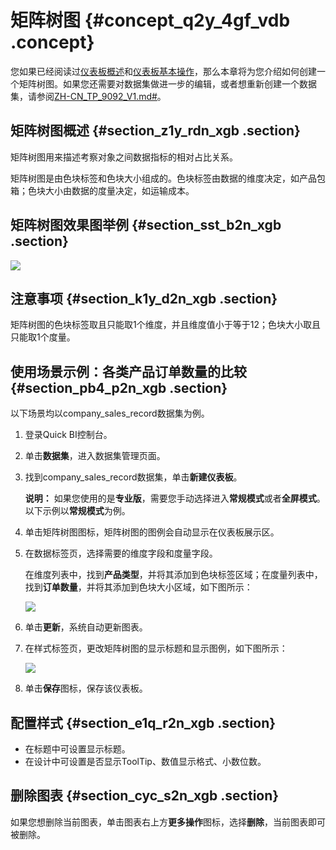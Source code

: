 # 矩阵树图 {#concept_q2y_4gf_vdb .concept}

您如果已经阅读过[仪表板概述](cn.zh-CN/用户指南/仪表板制作/仪表板概述.md#)和[仪表板基本操作](cn.zh-CN/用户指南/仪表板制作/仪表板基本操作/仪表板基本操作概述.md#)，那么本章将为您介绍如何创建一个矩阵树图。如果您还需要对数据集做进一步的编辑，或者想重新创建一个数据集，请参阅[ZH-CN\_TP\_9092\_V1.md\#](cn.zh-CN/用户指南/数据建模/管理数据集/创建数据集.md#)。

## 矩阵树图概述 {#section_z1y_rdn_xgb .section}

矩阵树图用来描述考察对象之间数据指标的相对占比关系。

矩阵树图是由色块标签和色块大小组成的。色块标签由数据的维度决定，如产品包箱；色块大小由数据的度量决定，如运输成本。

## 矩阵树图效果图举例 {#section_sst_b2n_xgb .section}

![](http://static-aliyun-doc.oss-cn-hangzhou.aliyuncs.com/assets/img/9137/155358356039652_zh-CN.png)

## 注意事项 {#section_k1y_d2n_xgb .section}

矩阵树图的色块标签取且只能取1个维度，并且维度值小于等于12；色块大小取且只能取1个度量。

## 使用场景示例：各类产品订单数量的比较 {#section_pb4_p2n_xgb .section}

以下场景均以company\_sales\_record数据集为例。

1.  登录Quick BI控制台。
2.  单击**数据集**，进入数据集管理页面。
3.  找到company\_sales\_record数据集，单击**新建仪表板**。

    **说明：** 如果您使用的是**专业版**，需要您手动选择进入**常规模式**或者**全屏模式**。以下示例以**常规模式**为例。

4.  单击矩阵树图图标，矩阵树图的图例会自动显示在仪表板展示区。
5.  在数据标签页，选择需要的维度字段和度量字段。

    在维度列表中，找到**产品类型**，并将其添加到色块标签区域；在度量列表中，找到**订单数量**，并将其添加到色块大小区域，如下图所示：

    ![](http://static-aliyun-doc.oss-cn-hangzhou.aliyuncs.com/assets/img/9137/15535835601803_zh-CN.png)

6.  单击**更新**，系统自动更新图表。
7.  在样式标签页，更改矩阵树图的显示标题和显示图例，如下图所示：

    ![](http://static-aliyun-doc.oss-cn-hangzhou.aliyuncs.com/assets/img/9137/15535835601804_zh-CN.png)

8.  单击**保存**图标，保存该仪表板。

## 配置样式 {#section_e1q_r2n_xgb .section}

-   在标题中可设置显示标题。
-   在设计中可设置是否显示ToolTip、数值显示格式、小数位数。

## 删除图表 {#section_cyc_s2n_xgb .section}

如果您想删除当前图表，单击图表右上方**更多操作**图标，选择**删除**，当前图表即可被删除。


